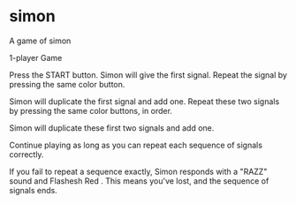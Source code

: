 # simon

A game of simon

1-player Game

Press the START button. Simon will give the first signal. Repeat the signal by pressing the same color button.

Simon will duplicate the first signal and add one. Repeat these two signals by pressing the same color buttons, in order.

Simon will duplicate these first two signals and add one.

Continue playing as long as you can repeat each sequence of signals correctly.

If you fail to repeat a sequence exactly, Simon responds with a "RAZZ" sound and Flashesh Red . This means you've lost, and the sequence of signals ends.